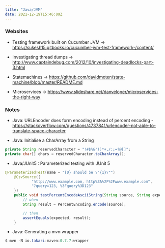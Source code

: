 ```yaml
---
title: "Java/JVM"
date: 2021-12-19T15:46:00Z
---
```


### Websites

* Testing framework built on Cucumber JVM -> https://sukesh15.gitbooks.io/cucumber-jvm-test-framework-/content/

* Investigating thread dumps -> http://www.captaindebug.com/2012/10/investigating-deadlocks-part-3.html

* Statemachines -> https://github.com/davidmoten/state-machine/blob/master/README.md

* Microservices -> https://www.slideshare.net/danveloper/microservices-the-right-way


### Notes

* Java: URLEncoder does form encoding instead of percent encoding - https://stackoverflow.com/questions/4737841/urlencoder-not-able-to-translate-space-character

* Java: Initialise a CharArray from a String

```java
private String reservedCharacter = "!#$%&'()*+,/:;=?@[]";
private char[] chars = reservedCharacter.toCharArray();
```

* Java/JUnit5 : Parameterized testing with JUnit 5

```java
@ParameterizedTest(name = "{0} should be \"{1}\"")
    @CsvSource({
            "http://www.example.com, http%3A%2F%2Fwww.example.com",
            "?query=123, %3Fquery%3D123"
    })
    public void testPercentEncodeAsciiString(String source, String expected) {
        // when
        String result = PercentEncoding.encode(source);

        // then
        assertEquals(expected, result);
    }
```

* Java: Generating a mvn wrapper

```java
$ mvn -N io.takari:maven:0.7.7:wrapper
```

